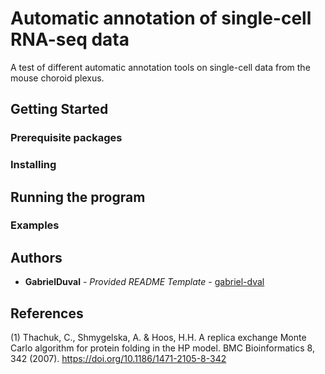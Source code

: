 # Automatic annotation of single-cell RNA-seq data

A test of different automatic annotation tools on single-cell data from the mouse choroid plexus.


## Getting Started


### Prerequisite packages


### Installing


## Running the program


### Examples


## Authors

  - **GabrielDuval** - *Provided README Template* -
    [gabriel-dval](https://github.com/gabriel-dval)


## References

(1) Thachuk, C., Shmygelska, A. & Hoos, H.H. A replica exchange Monte Carlo algorithm for protein folding in the HP model. BMC Bioinformatics 8, 342 (2007). https://doi.org/10.1186/1471-2105-8-342